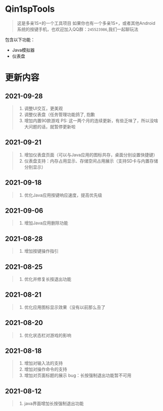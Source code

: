 # Qin1spTools
> 这是多亲1S+的一个工具项目
> 如果你也有一个多亲1S+，或者其他Android系统的按键手机，也欢迎加入QQ群：`245523986`,我们一起聊玩法

包含以下功能：
* Java模拟器
* 仪表盘

# 更新内容

## 2021-09-28
> 1. 调整UI交互，更美观
> 2. 调整仪表盘（任务管理功能鸽了, 抱歉
> 3. 增加内置90款游戏
> PS: 这一两个月的连续更新，有些乏味了，所以没啥大问题的话，就暂停更新啦



## 2021-09-21
> 1. 增加仪表盘页面（可以与Java应用的图标共存，桌面分别设置快捷键）
> 2. 仪表盘支持：内存占用显示、存储空间占用展示（支持SD卡与内置存储分别显示）



## 2021-09-18
> 1. 优化Java应用按键响应速度，提高优先级



## 2021-09-06
> 1. 增加Java应用删除功能


## 2021-08-28
> 1. 增加按键操作指引


## 2021-08-25
> 1. 优化并修复长按退出功能


## 2021-08-21
> 1. 优化应用图标显示效果（没有以前那么丑了


## 2021-08-20
> 1. 优化状态栏对游戏的影响


## 2021-08-18
> 1. 增加对输入法的支持
> 2. 增加对操作命令的支持
> 3. 增加对页面标题的展示
> bug：长按强制退出功能暂不可用


## 2021-08-12
> 1. java界面增加长按强制退出功能